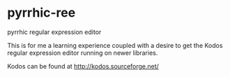 pyrrhic-ree
===========

pyrrhic regular expression editor

This is for me a learning experience coupled with a desire to get the Kodos regular expression editor running on newer libraries.

Kodos can be found at http://kodos.sourceforge.net/
